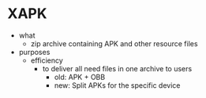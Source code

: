 # XAPK

- what
    - zip archive containing APK and other resource files
- purposes
    - efficiency
        - to deliver all need files in one archive to users
            - old: APK + OBB
            - new: Split APKs for the specific device